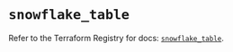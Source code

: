# `snowflake_table`

Refer to the Terraform Registry for docs: [`snowflake_table`](https://registry.terraform.io/providers/snowflake-labs/snowflake/0.87.1/docs/resources/table).
